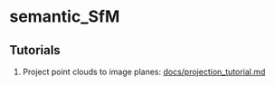 # semantic_SfM



## Tutorials
1. Project point clouds to image planes: [docs/projection_tutorial.md](docs/projection_tutorial.md)
